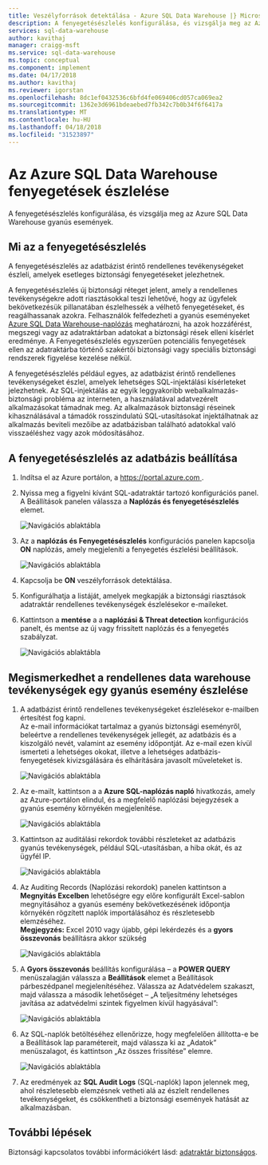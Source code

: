 ```yaml
---
title: Veszélyforrások detektálása - Azure SQL Data Warehouse |} Microsoft Docs
description: A fenyegetésészlelés konfigurálása, és vizsgálja meg az Azure SQL Data Warehouse gyanús események.
services: sql-data-warehouse
author: kavithaj
manager: craigg-msft
ms.service: sql-data-warehouse
ms.topic: conceptual
ms.component: implement
ms.date: 04/17/2018
ms.author: kavithaj
ms.reviewer: igorstan
ms.openlocfilehash: 8dc1ef0432536c6bfd4fe069406cd057ca069ea2
ms.sourcegitcommit: 1362e3d6961bdeaebed7fb342c7b0b34f6f6417a
ms.translationtype: MT
ms.contentlocale: hu-HU
ms.lasthandoff: 04/18/2018
ms.locfileid: "31523897"
---
```

# <a name="threat-detection-in-azure-sql-data-warehouse"></a>Az Azure SQL Data Warehouse fenyegetések észlelése
A fenyegetésészlelés konfigurálása, és vizsgálja meg az Azure SQL Data Warehouse gyanús események.

## <a name="what-is-threat-detection"></a>Mi az a fenyegetésészlelés
A fenyegetésészlelés az adatbázist érintő rendellenes tevékenységeket észleli, amelyek esetleges biztonsági fenyegetéseket jelezhetnek. 

A fenyegetésészlelés új biztonsági réteget jelent, amely a rendellenes tevékenységekre adott riasztásokkal teszi lehetővé, hogy az ügyfelek bekövetkezésük pillanatában észlelhessék a vélhető fenyegetéseket, és reagálhassanak azokra. Felhasználók felfedezheti a gyanús eseményeket [Azure SQL Data Warehouse-naplózás](sql-data-warehouse-auditing-overview.md) meghatározni, ha azok hozzáférést, megszegi vagy az adatraktárban adatokat a biztonsági rések elleni kísérlet eredménye.
A Fenyegetésészlelés egyszerűen potenciális fenyegetések ellen az adatraktárba történő szakértői biztonsági vagy speciális biztonsági rendszerek figyelése kezelése nélkül.

A fenyegetésészlelés például egyes, az adatbázist érintő rendellenes tevékenységeket észlel, amelyek lehetséges SQL-injektálási kísérleteket jelezhetnek. Az SQL-injektálás az egyik leggyakoribb webalkalmazás-biztonsági probléma az interneten, a használatával adatvezérelt alkalmazásokat támadnak meg. Az alkalmazások biztonsági réseinek kihasználásával a támadók rosszindulatú SQL-utasításokat injektálhatnak az alkalmazás beviteli mezőibe az adatbázisban található adatokkal való visszaéléshez vagy azok módosításához.

## <a name="set-up-threat-detection-for-your-database"></a>A fenyegetésészlelés az adatbázis beállítása
1. Indítsa el az Azure portálon, a [ https://portal.azure.com ](https://portal.azure.com).
2. Nyissa meg a figyelni kívánt SQL-adatraktár tartozó konfigurációs panel. A Beállítások panelen válassza a **Naplózás és fenyegetésészlelés** elemet.
   
    ![Navigációs ablaktábla](media/sql-data-warehouse-security-threat-detection/1_td_click_on_settings.png)
3. Az a **naplózás és Fenyegetésészlelés** konfigurációs panelen kapcsolja **ON** naplózás, amely megjeleníti a fenyegetés észlelési beállítások.
   
    ![Navigációs ablaktábla](media/sql-data-warehouse-security-threat-detection/2_td_turn_on_auditing.png)
4. Kapcsolja be **ON** veszélyforrások detektálása.
5. Konfigurálhatja a listáját, amelyek megkapják a biztonsági riasztások adatraktár rendellenes tevékenységek észlelésekor e-maileket.
6. Kattintson a **mentése** a a **naplózási & Threat detection** konfigurációs panelt, és mentse az új vagy frissített naplózás és a fenyegetés szabályzat.
   
    ![Navigációs ablaktábla](media/sql-data-warehouse-security-threat-detection/3_td_turn_on_threat_detection.png)

## <a name="explore-anomalous-data-warehouse-activities-upon-detection-of-a-suspicious-event"></a>Megismerkedhet a rendellenes data warehouse tevékenységek egy gyanús esemény észlelése
1. A adatbázist érintő rendellenes tevékenységeket észlelésekor e-mailben értesítést fog kapni. <br/>
   Az e-mail információkat tartalmaz a gyanús biztonsági eseményről, beleértve a rendellenes tevékenységek jellegét, az adatbázis és a kiszolgáló nevét, valamint az esemény időpontját. Az e-mail ezen kívül ismerteti a lehetséges okokat, illetve a lehetséges adatbázis-fenyegetések kivizsgálására és elhárítására javasolt műveleteket is.<br/>
   
    ![Navigációs ablaktábla](media/sql-data-warehouse-security-threat-detection/4_td_email.png)
2. Az e-mailt, kattintson a a **Azure SQL-naplózás napló** hivatkozás, amely az Azure-portálon elindul, és a megfelelő naplózási bejegyzések a gyanús esemény környékén megjelenítése.
   
    ![Navigációs ablaktábla](media/sql-data-warehouse-security-threat-detection/5_td_audit_records.png)
3. Kattintson az auditálási rekordok további részleteket az adatbázis gyanús tevékenységek, például SQL-utasításban, a hiba okát, és az ügyfél IP.
   
    ![Navigációs ablaktábla](media/sql-data-warehouse-security-threat-detection/6_td_audit_record_details.png)
4. Az Auditing Records (Naplózási rekordok) panelen kattintson a **Megnyitás Excelben** lehetőségre egy előre konfigurált Excel-sablon megnyitásához a gyanús esemény bekövetkezésének időpontja környékén rögzített naplók importálásához és részletesebb elemzéséhez.<br/>
   **Megjegyzés:** Excel 2010 vagy újabb, gépi lekérdezés és a **gyors összevonás** beállításra akkor szükség
   
    ![Navigációs ablaktábla](media/sql-data-warehouse-security-threat-detection/7_td_audit_records_open_excel.png)
5. A **Gyors összevonás** beállítás konfigurálása – a **POWER QUERY** menüszalagján válassza a **Beállítások** elemet a Beállítások párbeszédpanel megjelenítéséhez. Válassza az Adatvédelem szakaszt, majd válassza a második lehetőséget – „A teljesítmény lehetséges javítása az adatvédelmi szintek figyelmen kívül hagyásával”:
   
    ![Navigációs ablaktábla](media/sql-data-warehouse-security-threat-detection/8_td_excel_fast_combine.png)
6. Az SQL-naplók betöltéséhez ellenőrizze, hogy megfelelően állította-e be a Beállítások lap paramétereit, majd válassza ki az „Adatok” menüszalagot, és kattintson „Az összes frissítése” elemre.
   
    ![Navigációs ablaktábla](media/sql-data-warehouse-security-threat-detection/9_td_excel_parameters.png)
7. Az eredmények az **SQL Audit Logs** (SQL-naplók) lapon jelennek meg, ahol részletesebb elemzésnek vetheti alá az észlelt rendellenes tevékenységeket, és csökkentheti a biztonsági események hatását az alkalmazásban.

## <a name="next-steps"></a>További lépések
Biztonsági kapcsolatos további információkért lásd: [adatraktár biztonságos](sql-data-warehouse-overview-manage-security.md).
